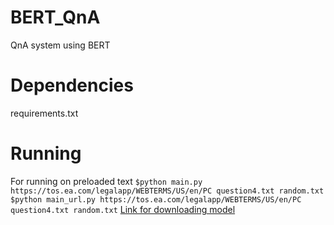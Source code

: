 # BERT_QnA
QnA system using BERT

# Dependencies
requirements.txt

# Running
For running on preloaded text
`$python main.py https://tos.ea.com/legalapp/WEBTERMS/US/en/PC question4.txt random.txt`
`$python main_url.py https://tos.ea.com/legalapp/WEBTERMS/US/en/PC question4.txt random.txt`
[Link for downloading model](https://drive.google.com/file/d/1hktnjAJOdOwPxTK3R-KST9-kUQFYPusM/view?usp=sharing)